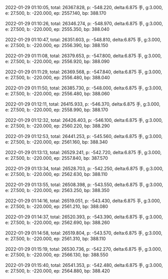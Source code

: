 2022-01-29 01:10:05, total: 26367.828, p: -548.220, delta:6.875 手, g:3.000, e: 27.500, b: -220.000, ep: 2557.140, bp: 388.170

2022-01-29 01:10:26, total: 26346.274, p: -548.970, delta:6.875 手, g:3.000, e: 27.500, b: -220.000, ep: 2555.350, bp: 388.040

2022-01-29 01:10:47, total: 26351.603, p: -548.810, delta:6.875 手, g:3.000, e: 27.500, b: -220.000, ep: 2556.390, bp: 388.150

2022-01-29 01:11:08, total: 26379.653, p: -547.800, delta:6.875 手, g:3.000, e: 27.500, b: -220.000, ep: 2556.920, bp: 388.090

2022-01-29 01:11:29, total: 26369.568, p: -547.840, delta:6.875 手, g:3.000, e: 27.500, b: -220.000, ep: 2556.480, bp: 388.040

2022-01-29 01:11:50, total: 26385.730, p: -548.000, delta:6.875 手, g:3.000, e: 27.500, b: -220.000, ep: 2556.480, bp: 388.060

2022-01-29 01:12:11, total: 26415.933, p: -546.370, delta:6.875 手, g:3.000, e: 27.500, b: -220.000, ep: 2558.990, bp: 388.170

2022-01-29 01:12:32, total: 26426.403, p: -546.100, delta:6.875 手, g:3.000, e: 27.500, b: -220.000, ep: 2560.220, bp: 388.290

2022-01-29 01:12:53, total: 26441.253, p: -545.560, delta:6.875 手, g:3.000, e: 27.500, b: -220.000, ep: 2561.160, bp: 388.340

2022-01-29 01:13:13, total: 26529.241, p: -542.720, delta:6.875 手, g:3.000, e: 27.500, b: -220.000, ep: 2557.840, bp: 387.570

2022-01-29 01:13:34, total: 26528.703, p: -542.250, delta:6.875 手, g:3.000, e: 27.500, b: -220.000, ep: 2562.630, bp: 388.110

2022-01-29 01:13:55, total: 26508.398, p: -543.550, delta:6.875 手, g:3.000, e: 27.500, b: -220.000, ep: 2563.250, bp: 388.350

2022-01-29 01:14:16, total: 26519.051, p: -543.430, delta:6.875 手, g:3.000, e: 27.500, b: -220.000, ep: 2561.210, bp: 388.080

2022-01-29 01:14:37, total: 26520.393, p: -543.390, delta:6.875 手, g:3.000, e: 27.500, b: -220.000, ep: 2562.690, bp: 388.260

2022-01-29 01:14:58, total: 26519.804, p: -543.570, delta:6.875 手, g:3.000, e: 27.500, b: -220.000, ep: 2561.310, bp: 388.110

2022-01-29 01:15:19, total: 26530.736, p: -542.270, delta:6.875 手, g:3.000, e: 27.500, b: -220.000, ep: 2566.130, bp: 388.550

2022-01-29 01:15:40, total: 26541.353, p: -542.480, delta:6.875 手, g:3.000, e: 27.500, b: -220.000, ep: 2564.880, bp: 388.420